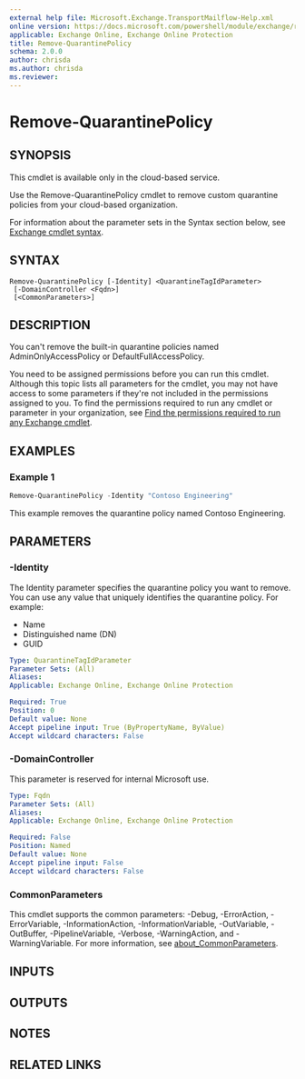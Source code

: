 ```yaml
---
external help file: Microsoft.Exchange.TransportMailflow-Help.xml
online version: https://docs.microsoft.com/powershell/module/exchange/remove-quarantinepolicy
applicable: Exchange Online, Exchange Online Protection
title: Remove-QuarantinePolicy
schema: 2.0.0
author: chrisda
ms.author: chrisda
ms.reviewer:
---
```


# Remove-QuarantinePolicy

## SYNOPSIS
This cmdlet is available only in the cloud-based service.

Use the Remove-QuarantinePolicy cmdlet to remove custom quarantine policies from your cloud-based organization.

For information about the parameter sets in the Syntax section below, see [Exchange cmdlet syntax](https://docs.microsoft.com/powershell/exchange/exchange-cmdlet-syntax).

## SYNTAX

```
Remove-QuarantinePolicy [-Identity] <QuarantineTagIdParameter>
 [-DomainController <Fqdn>]
 [<CommonParameters>]
```

## DESCRIPTION
You can't remove the built-in quarantine policies named AdminOnlyAccessPolicy or DefaultFullAccessPolicy.

You need to be assigned permissions before you can run this cmdlet. Although this topic lists all parameters for the cmdlet, you may not have access to some parameters if they're not included in the permissions assigned to you. To find the permissions required to run any cmdlet or parameter in your organization, see [Find the permissions required to run any Exchange cmdlet](https://docs.microsoft.com/powershell/exchange/find-exchange-cmdlet-permissions).

## EXAMPLES

### Example 1
```powershell
Remove-QuarantinePolicy -Identity "Contoso Engineering"
```

This example removes the quarantine policy named Contoso Engineering.

## PARAMETERS

### -Identity
The Identity parameter specifies the quarantine policy you want to remove. You can use any value that uniquely identifies the quarantine policy. For example:

- Name
- Distinguished name (DN)
- GUID

```yaml
Type: QuarantineTagIdParameter
Parameter Sets: (All)
Aliases:
Applicable: Exchange Online, Exchange Online Protection

Required: True
Position: 0
Default value: None
Accept pipeline input: True (ByPropertyName, ByValue)
Accept wildcard characters: False
```

### -DomainController
This parameter is reserved for internal Microsoft use.

```yaml
Type: Fqdn
Parameter Sets: (All)
Aliases:
Applicable: Exchange Online, Exchange Online Protection

Required: False
Position: Named
Default value: None
Accept pipeline input: False
Accept wildcard characters: False
```

### CommonParameters
This cmdlet supports the common parameters: -Debug, -ErrorAction, -ErrorVariable, -InformationAction, -InformationVariable, -OutVariable, -OutBuffer, -PipelineVariable, -Verbose, -WarningAction, and -WarningVariable. For more information, see [about_CommonParameters](https://go.microsoft.com/fwlink/p/?LinkID=113216).

## INPUTS

###  

## OUTPUTS

###  

## NOTES

## RELATED LINKS
